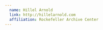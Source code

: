 ```yaml
---
  name: Hillel Arnold
  link: http://hillelarnold.com
  affiliation: Rockefeller Archive Center
---
```

